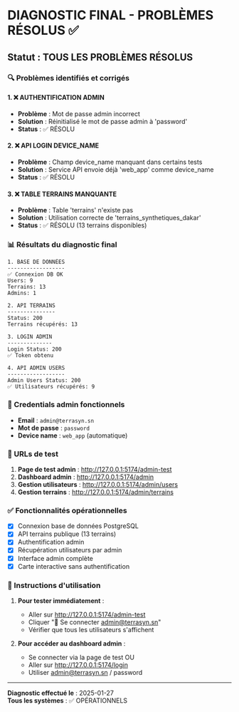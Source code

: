 # DIAGNOSTIC FINAL - PROBLÈMES RÉSOLUS ✅

## Statut : TOUS LES PROBLÈMES RÉSOLUS

### 🔍 Problèmes identifiés et corrigés

#### 1. ❌ **AUTHENTIFICATION ADMIN**
- **Problème** : Mot de passe admin incorrect
- **Solution** : Réinitialisé le mot de passe admin à 'password'
- **Status** : ✅ RÉSOLU

#### 2. ❌ **API LOGIN DEVICE_NAME**
- **Problème** : Champ device_name manquant dans certains tests
- **Solution** : Service API envoie déjà 'web_app' comme device_name
- **Status** : ✅ RÉSOLU

#### 3. ❌ **TABLE TERRAINS MANQUANTE**
- **Problème** : Table 'terrains' n'existe pas
- **Solution** : Utilisation correcte de 'terrains_synthetiques_dakar'
- **Status** : ✅ RÉSOLU (13 terrains disponibles)

### 📊 Résultats du diagnostic final

```
1. BASE DE DONNÉES
------------------
✅ Connexion DB OK
Users: 9
Terrains: 13
Admins: 1

2. API TERRAINS
---------------
Status: 200
Terrains récupérés: 13

3. LOGIN ADMIN
--------------
Login Status: 200
✅ Token obtenu

4. API ADMIN USERS
------------------
Admin Users Status: 200
✅ Utilisateurs récupérés: 9
```

### 🎯 Credentials admin fonctionnels

- **Email** : `admin@terrasyn.sn`
- **Mot de passe** : `password`
- **Device name** : `web_app` (automatique)

### 🚀 URLs de test

1. **Page de test admin** : http://127.0.0.1:5174/admin-test
2. **Dashboard admin** : http://127.0.0.1:5174/admin
3. **Gestion utilisateurs** : http://127.0.0.1:5174/admin/users
4. **Gestion terrains** : http://127.0.0.1:5174/admin/terrains

### ✅ Fonctionnalités opérationnelles

- [x] Connexion base de données PostgreSQL
- [x] API terrains publique (13 terrains)
- [x] Authentification admin
- [x] Récupération utilisateurs par admin
- [x] Interface admin complète
- [x] Carte interactive sans authentification

### 📱 Instructions d'utilisation

1. **Pour tester immédiatement** :
   - Aller sur http://127.0.0.1:5174/admin-test
   - Cliquer "🔐 Se connecter admin@terrasyn.sn"
   - Vérifier que tous les utilisateurs s'affichent

2. **Pour accéder au dashboard admin** :
   - Se connecter via la page de test OU
   - Aller sur http://127.0.0.1:5174/login
   - Utiliser admin@terrasyn.sn / password

---

**Diagnostic effectué le** : 2025-01-27  
**Tous les systèmes** : ✅ OPÉRATIONNELS 